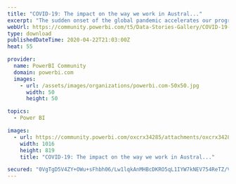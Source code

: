 ```yaml
---
title: "COVID-19: The impact on the way we work in Austral..."
excerpt: "The sudden onset of the global pandemic accelerates our progression towards ‘the future of work’. The Voop.Global aim is to track the change in our"
webUrl: https://community.powerbi.com/t5/Data-Stories-Gallery/COVID-19-The-impact-on-the-way-we-work-in-Australia/m-p/1043100
type: download
publishedDateTime: 2020-04-22T21:03:00Z
heat: 55

provider:
  name: PowerBI Community
  domain: powerbi.com
  images:
    - url: /assets/images/organizations/powerbi.com-50x50.jpg
      width: 50
      height: 50

topics:
  - Power BI

images:
  - url: https://community.powerbi.com/oxcrx34285/attachments/oxcrx34285/DataStoriesGallery/3819/1/DashboardThumbnail.PNG
    width: 1016
    height: 819
    title: "COVID-19: The impact on the way we work in Austral..."

secured: "0VgTgD5V4ZY+OWu+sFhbh06/Lw1lqkAnMHBcDKRO5qL1IYW7kNEV754ReTZ/VDEUjZjkhFdmI/CDASQkfEK1DAvbbQRDUhhO4I/1YWteTWt8/ORSe86p6oA0id0QrRiJvvHAnLEpoHeNBnrc75MdPvI0T8szLTX22ysJQlh7yM+jOY84cH5DEq2lNEdUrsAA6t/I7uIJX9mp2gvFjjStrJICAN75oUQuJDsDoOpVPKRpDLIw1Tapiom+tGy4myx3E6DFCDayeHxHYUpjWN+E//J5TGoiMXtnLgwjux/1SD28N/XN3s3e5VsZHLMfOSEkZBDBaiDefbXDIi99g7FFoCmoikue/7OdNvoY9d29xydCMogMqWKCq/Eyk8Uxf1XR;IpMtW8pcDcrfi6H13DfEZA=="
---
```


